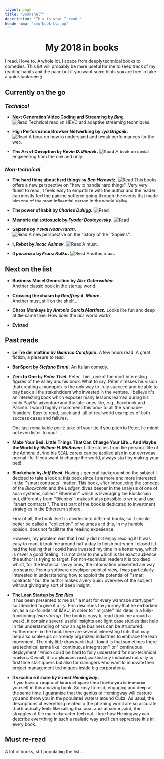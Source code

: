 ```yaml
---
layout: page
title: "Bookshelf"
description: "This is what I read."
header-img: "img/book-bg.jpg"
---
```


# <center>My 2018 in books</center>
I read. I love to. A whole lot. I space from deeply technical books to
comedies. This list will probably be more useful for me to keep track of my
reading habits and the pace but if you want some hints you are free to take
a quick look-see ;)

## Currently on the go
### *Technical*
* **Next Generation Video Coding and Streaming by *Bing*.**     
  ![Read](http://progressed.io/bar/30?title=read) 
  Technical read on HEVC and adaptive streaming techniques.

* **High Performance Browser Networking by *Ilya Grigorik*.**  
  ![Read](http://progressed.io/bar/40?title=read) 
  A book on how to understand and tweak performances for the web. 

* **The Art of Deception by *Kevin D. Mitnick*.**
  ![Read](http://progressed.io/bar/35?title=read) 
  A book on social engineering from the one and only. 

### *Non-technical*
* **The hard thing about hard things by *Ben Horowitz*.**
  ![Read](http://progressed.io/bar/60?title=read) 
  This books offers a new perspective on "how to handle hard things". Very very
  fluent to read, it feels easy to empathize with the author and the reader can
  mostly feel the pain he suffered going through the events that made him one of the
  most influential person in the whole Valley. 

* **The power of habit by *Charles Duhigg*.** 
  ![Read](http://progressed.io/bar/70?title=read) 

* **Memorie dal sottosuolo by *Fyodor Dostoyevsky*.** 
  ![Read](http://progressed.io/bar/30?title=read) 

* **Sapiens by *Yuval Noah Harari*.**   
  ![Read](http://progressed.io/bar/70?title=read) 
  A new perspective on the history of the ''Sapiens''. 

* **I, Robot by *Isaac Asimov*.**
  ![Read](http://progressed.io/bar/53?title=read) 
  A must.

* **Il processo by *Franz Kafka*.**
  ![Read](http://progressed.io/bar/63?title=read) 
  Another must.


## Next on the list
* **Business Model Generation by *Alex Osterwalder*.**  
  Another classic book in the startup world. 

* **Crossing the chasm by *Geoffrey A. Moore*.**  
  Another must, still on the shelf...

* **Chaos Monkeys by *Antonio Garcia Martinez*.**
  Looks like fun and deep at the same time. How does the *ads* world work?

* **Evicted**


## Past reads
* **Le Tre del mattino by *Gianrico Carofiglio*.**
  A few hours read. A great fiction, a pleasure to read.

* **Bar Sport by *Stefano Benni*.**
  An Italian comedy. 

* **Zero to One by *Peter Thiel*.**
  Peter Thiel, one of the most interesting figures of the Valley and his book.
  What to say. Peter stresses his vision that creating a monopoly is the only
  way to truly succeed and be able to pay back all the stakeholders who
  invested in the venture. 
  I believe it's an interesting book which exposes
  many lessons learned during his early PayPal adventure and the later ones like,
  e.g., Facebook and Palantir. I would highly recommend this book to all the
  wannabe-founders. Easy to read, quick and full of real world examples of both
  success cases and failures. 

  One last remarkable point: take off your tie if you pitch to Peter, he might
  not even listen to you!


* **Make Your Bed: Little Things That Can Change Your Life...And Maybe the
  World by *William H. McRaven*.**
  Little stories from the personal life of the Admiral during his SEAL career
  can be applied also in our everyday normal life. If you want to change the
  world, always start by making your bed!

* **Blockchain by *Jeff Reed*.**
  Having a general background on the subject I decided to take a look at this
  book since I am more and more interested in the ''smart contracts'' matter. 
  This book, after introducing the concept of the *Blockchain* and the *Ledger*,
  dives deeper in the analysis of one of such systems, called ''Ethereum'' which
  is leveraging the Blockchain but, differently from ''Bitcoins'', makes it
  also possible to write and use ''smart contracts''. The last part of the book
  is dedicated to investment strategies in the
  Ethereum sphere.

  First of all, the book itself is divided into different books, so it should
  better be called a ''collection'' of volumes and this, in my humble opinion,
  does not facilitate the reading experience. 
  
  However, my problem was that I really did not enjoy reading it! It was easy to read,
  it took me around
  half a day to finish but when I closed it I had the feeling that I could have
  invested my time in a better way, which is never a good feeling. It is not
  clear to me which is the
  exact audience the author is trying to target. For non-technical readers
  it is too deep whilst, for the technical savvy ones, the information
  presented are way too scarce. From a software developer point of view, I was
  particularly interested in understanding how to exploit the potential of ''smart
  contracts'' but the author makes a very quick overview of the subject
  without giving any sort of deep insight. 

    
* **The Lean Startup by [*Eric Ries*](http://theleanstartup.com)**.  
  It has been presented to me as ''a must for every wannabe startupper'' so
  I decided to give it a try.
  Eric describes the journey that he embarked on, as a co-founder of IMVU, in
  order to
  ''migrate'' his ideas in a fully-functioning *lean startup*. The book is
  easy to read (took me around a week), it contains several useful insights
  and light case studies that help in the understanding of how an agile
  business can be structured. Furthermore, in the book there are several
  interesting hints that may help also scale-ups or already organized
  industries to embrace the lean movement. The only little drawback that
  I found is that sometimes there are technical terms like ''continuous
  integration'' or ''continuous deployment'' which could be hard to fully
  understand for non-technical readers.
  Overall, it is a pleasant read, particularly indicated not only to first time
  startuppers but also for managers who want to innovate their project
  management techniques inside big corporations. 

* **Il vecchio e il mare by *Ernest Hemingway*.**  
  If you have a couple of hours of spare time I invite you to immerse yourself
  in this amazing book. So easy to read, engaging and deep at the same
  time. I guarantee that the genius of Hemingway will capture you and throw you
  in the populated waters around Cuba. As usual, the descriptions of everything
  related to the phishing world are so accurate that it actually feels like
  sailing that boat and, at some point, the struggles of the main character
  feel real. I love how Hemingway can describe everything in such a realistic
  way and I can appreciate this in every book. 

## Must re-read
  A lot of books, still populating the list...
